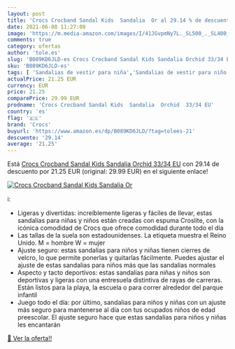```yaml
---
layout: post
title: 'Crocs Crocband Sandal Kids  Sandalia  Or al 29.14 % de descuento'
date: 2021-06-08 11:27:09
image: 'https://m.media-amazon.com/images/I/41JGvpmNy7L._SL500_._SL400_.jpg'
comments: true
category: ofertas
author: 'tole.es'
slug: 'B089KD6JLD-es Crocs Crocband Sandal Kids Sandalia Orchid 33/34 EU'
sku: 'B089KD6JLD-es'
tags: [ 'Sandalias de vestir para niña','Sandalias de vestir para niño','Zapatos','Zapatos para niñas pequeñas','Zapatos para niños pequeños','Zapatos y complementos','crocs','sandalia', ]
actualPrice: 21.25 EUR
currency: EUR
price: 21.25
comparePrice: 29.99 EUR
prodname: 'Crocs Crocband Sandal Kids  Sandalia  Orchid  33/34 EU'
country: 'es'
flag: '🇪🇸'
brand: 'Crocs'
buyurl: 'https://www.amazon.es/dp/B089KD6JLD/?tag=tolees-21'
descuento: '29.14'
average: '21.25'
---
```


Está [Crocs Crocband Sandal Kids  Sandalia  Orchid  33/34 EU](https://www.amazon.es/dp/B089KD6JLD/?tag=tolees-21) con 29.14 de descuento por 21.25 EUR (original: 29.99 EUR) en el siguiente enlace!

[![Crocs Crocband Sandal Kids  Sandalia  Or](https://m.media-amazon.com/images/I/41JGvpmNy7L._SL500_._SL400_.jpg)](https://www.amazon.es/dp/B089KD6JLD/?tag=tolees-21)

ℹ️:

- Ligeras y divertidas: increíblemente ligeras y fáciles de llevar, estas sandalias para niñas y niños están creadas con espuma Croslite, con la icónica comodidad de Crocs que ofrece comodidad durante todo el día
- Las tallas de la suela son estadounidenses. La etiqueta muestra el Reino Unido. M = hombre W = mujer
- Ajuste seguro: estas sandalias para niños y niñas tienen cierres de velcro, lo que permite ponerlas y quitarlas fácilmente. Puedes ajustar el ajuste de estas sandalias para niños más que las sandalias normales
- Aspecto y tacto deportivos: estas sandalias para niñas y niños son deportivas y ligeras con una entresuela distintiva de rayas de carreras. Están listos para la playa, la escuela o para correr alrededor del parque infantil
- Juego todo el día: por último, sandalias para niños y niñas con un ajuste más seguro para mantenerse al día con tus ocupados niños de edad preescolar. El ajuste seguro hace que estas sandalias para niños y niñas les encantarán

[🛒 Ver la oferta!!](https://www.amazon.es/dp/B089KD6JLD/?tag=tolees-21)
